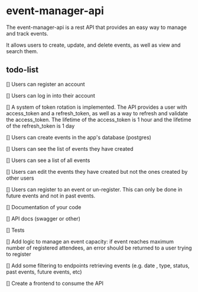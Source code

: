 
# event-manager-api

The event-manager-api is a rest API that provides an easy way to manage and track events.

It allows users to create, update, and delete events, as well as view and search them.

## todo-list

[] Users can register an account

[] Users can log in into their account

[] A system of token rotation is implemented. The API provides a user with access_token and a refresh_token, as well as a way to refresh and validate the access_token. The lifetime of the access_token is 1 hour and the lifetime of the refresh_token is 1 day

[] Users can create events in the app's database (postgres)

[] Users can see the list of events they have created

[] Users can see a list of all events

[] Users can edit the events they have created but not the ones created by other users

[] Users can register to an event or un-register. This can only be done in future events and not in past events.

[] Documentation of your code

[] API docs (swagger or other)

[] Tests

[] Add logic to manage an event capacity: if event reaches maximum number of registered attendees, an error should be returned to a user trying to register

[] Add some  filtering to endpoints retrieving events (e.g. date , type, status, past events, future events, etc)

[] Create a frontend to consume the API
